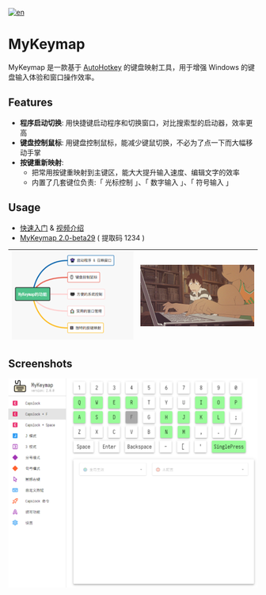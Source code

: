 [![en](https://img.shields.io/badge/lang-en-red.svg)](https://github.com/xianyukang/MyKeymap/blob/master/readme.en.md)

# MyKeymap

MyKeymap 是一款基于 [AutoHotkey](https://www.autohotkey.com/) 的键盘映射工具，用于增强 Windows 的键盘输入体验和窗口操作效率。

## Features

- **程序启动切换**: 用快捷键启动程序和切换窗口，对比搜索型的启动器，效率更高
- **键盘控制鼠标**: 用键盘控制鼠标，能减少键鼠切换，不必为了点一下而大幅移动手掌
- **按键重新映射**: 
  - 把常用按键重映射到主键区，能大大提升输入速度、编辑文字的效率
  - 内置了几套键位负责:「 光标控制 」、「 数字输入 」、「 符号输入 」

## Usage

- [快速入门](https://xianyukang.com/MyKeymap.html#mykeymap-%E7%AE%80%E4%BB%8B) & [视频介绍](https://www.bilibili.com/video/BV1Sf4y1c7p8)
- [MyKeymap 2.0-beta29](https://wwk.lanzouj.com/iR2RB1xtx0ah) ( 提取码 1234 )

| ![features](./doc/features.png) | ![夏日大作战](./doc/夏日大作战.gif) |
| ------------------------------- | ----------------------------------- |

## Screenshots
![settings](./doc/settings.png)
